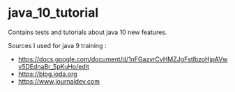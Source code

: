# java_10_tutorial
Contains tests and tutorials about java 10 new features.

Sources I used for java 9 training :
- https://docs.google.com/document/d/1nFGazvrCvHMZJgFstlbzoHjpAVwv5DEdnaBr_5pKuHo/edit
- https://blog.joda.org
- https://www.journaldev.com